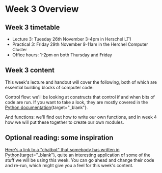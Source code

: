# Week 3 Overview


## Week 3 timetable

* Lecture 3: Tuesday 26th November 3-4pm in Herschel LT1
* Practical 3: Friday 29th November 9-11am in the Herchel Computer Cluster
* Office hours: 1-2pm on both Thursday and Friday


## Week 3 content

This week's lecture and handout will cover the following, both of which are essential building blocks of computer code:

Control flow: we'll be looking at constructs that control if and when bits of code are run. If you want to take a look, they are mostly covered in the [Python documentation](https://docs.python.org/3/tutorial/controlflow.html){target="_blank"}.

And functions: we'll find out how to write our own functions, and in week 4 how we will put these together to create our own modules. 


## Optional reading: some inspiration

[Here's a link to a "chatbot" that somebody has written in Python](https://apps.worldwritable.com/tutorials/chatbot/){target="_blank"}, quite an interesting application of some of the stuff we will be using this week. You can go ahead and change their code and re-run, which might give you a feel for this week's content.
